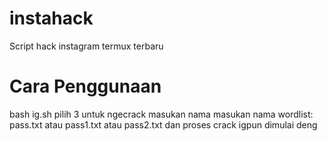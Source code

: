 # instahack
Script hack instagram termux terbaru

# Cara Penggunaan
bash ig.sh
pilih 3 untuk ngecrack
masukan nama
masukan nama wordlist: pass.txt atau pass1.txt atau pass2.txt
dan proses crack igpun dimulai deng
